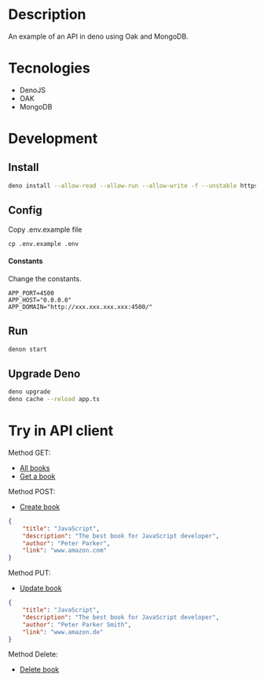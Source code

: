 # Description

An example of an API in deno using Oak and MongoDB.

# Tecnologies

- DenoJS
- OAK
- MongoDB

# Development

## Install

```bash
deno install --allow-read --allow-run --allow-write -f --unstable https://deno.land/x/denon/denon.ts
```

## Config

Copy .env.example file

```
cp .env.example .env
```

#### Constants

Change the constants.

```
APP_PORT=4500
APP_HOST="0.0.0.0"
APP_DOMAIN="http://xxx.xxx.xxx.xxx:4500/"
```

## Run

```bash
denon start
```

## Upgrade Deno

```bash
deno upgrade
deno cache --reload app.ts
```

# Try in API client

Method GET:

- [All books](http://localhost:4500/api/book)
- [Get a book](http://localhost:4500/api/book/id)

Method POST:

- [Create book](http://localhost:4500/api/book)
```json
{
    "title": "JavaScript",
    "description": "The best book for JavaScript developer",
    "author": "Peter Parker",
    "link": "www.amazon.com"
}
```

Method PUT:

- [Update book](http://localhost:4500/api/book/id)
```json
{
    "title": "JavaScript",
    "description": "The best book for JavaScript developer",
    "author": "Peter Parker Smith",
    "link": "www.amazon.de"
}
```

Method Delete:

- [Delete book](http://localhost:4500/api/book/id)

